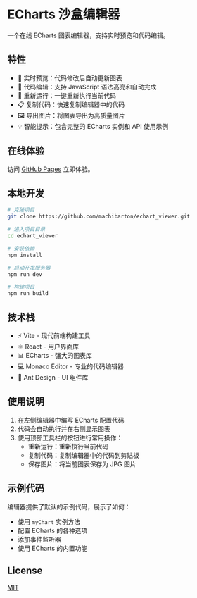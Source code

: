 


# ECharts 沙盒编辑器

一个在线 ECharts 图表编辑器，支持实时预览和代码编辑。

## 特性

- 🚀 实时预览：代码修改后自动更新图表
- 📝 代码编辑：支持 JavaScript 语法高亮和自动完成
- 🔄 重新运行：一键重新执行当前代码
- 📋 复制代码：快速复制编辑器中的代码
- 🖼️ 导出图片：将图表导出为高质量图片
- 💡 智能提示：包含完整的 ECharts 实例和 API 使用示例

## 在线体验

访问 [GitHub Pages](https://machibarton.github.io/echart_viewer/) 立即体验。

## 本地开发

```bash
# 克隆项目
git clone https://github.com/machibarton/echart_viewer.git

# 进入项目目录
cd echart_viewer

# 安装依赖
npm install

# 启动开发服务器
npm run dev

# 构建项目
npm run build
```

## 技术栈

- ⚡️ Vite - 现代前端构建工具
- ⚛️ React - 用户界面库
- 📊 ECharts - 强大的图表库
- 💻 Monaco Editor - 专业的代码编辑器
- 🎨 Ant Design - UI 组件库

## 使用说明

1. 在左侧编辑器中编写 ECharts 配置代码
2. 代码会自动执行并在右侧显示图表
3. 使用顶部工具栏的按钮进行常用操作：
   - 重新运行：重新执行当前代码
   - 复制代码：复制编辑器中的代码到剪贴板
   - 保存图片：将当前图表保存为 JPG 图片

## 示例代码

编辑器提供了默认的示例代码，展示了如何：
- 使用 `myChart` 实例方法
- 配置 ECharts 的各种选项
- 添加事件监听器
- 使用 ECharts 的内置功能

## License

[MIT](LICENSE)
```


